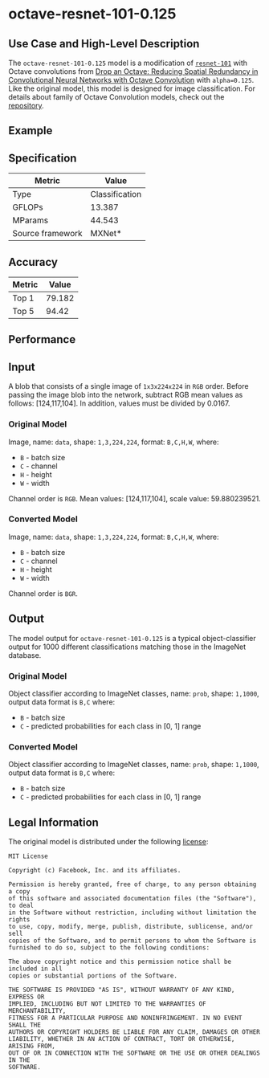 # octave-resnet-101-0.125

## Use Case and High-Level Description

The `octave-resnet-101-0.125` model is a modification of [`resnet-101`](https://arxiv.org/abs/1512.03385) with Octave convolutions from [Drop an Octave: Reducing Spatial Redundancy in Convolutional Neural Networks with Octave Convolution](https://arxiv.org/abs/1904.05049) with `alpha=0.125`.  Like the original model, this model is designed for image classification. For details about family of Octave Convolution models, check out the [repository](https://github.com/facebookresearch/OctConv).


## Example

## Specification

| Metric            | Value         |
|-------------------|---------------|
| Type              | Classification|
| GFLOPs            | 13.387        |
| MParams           | 44.543        |
| Source framework  | MXNet\*       |

## Accuracy

| Metric | Value |
| ------ | ----- |
| Top 1  | 79.182|
| Top 5  | 94.42|

## Performance

## Input

A blob that consists of a single image of `1x3x224x224` in `RGB` order. Before passing the image blob into the network, subtract RGB mean values as follows: [124,117,104]. In addition, values must be divided by 0.0167.

### Original Model

Image, name: `data`,  shape: `1,3,224,224`, format: `B,C,H,W`, where:

- `B` - batch size
- `C` - channel
- `H` - height
- `W` - width

Channel order is `RGB`.
Mean values: [124,117,104], scale value: 59.880239521.

### Converted Model

Image, name: `data`,  shape: `1,3,224,224`, format: `B,C,H,W`, where:

- `B` - batch size
- `C` - channel
- `H` - height
- `W` - width

Channel order is `BGR`.

## Output

The model output for `octave-resnet-101-0.125` is a typical object-classifier output for 1000 different classifications matching those in the ImageNet database.

### Original Model

Object classifier according to ImageNet classes, name: `prob`,  shape: `1,1000`, output data format is `B,C` where:

- `B` - batch size
- `C` - predicted probabilities for each class in  [0, 1] range

### Converted Model

Object classifier according to ImageNet classes, name: `prob`,  shape: `1,1000`, output data format is `B,C` where:

- `B` - batch size
- `C` - predicted probabilities for each class in  [0, 1] range

## Legal Information

The original model is distributed under the following
[license](https://raw.githubusercontent.com/facebookresearch/OctConv/master/LICENSE):

```
MIT License

Copyright (c) Facebook, Inc. and its affiliates.

Permission is hereby granted, free of charge, to any person obtaining a copy
of this software and associated documentation files (the "Software"), to deal
in the Software without restriction, including without limitation the rights
to use, copy, modify, merge, publish, distribute, sublicense, and/or sell
copies of the Software, and to permit persons to whom the Software is
furnished to do so, subject to the following conditions:

The above copyright notice and this permission notice shall be included in all
copies or substantial portions of the Software.

THE SOFTWARE IS PROVIDED "AS IS", WITHOUT WARRANTY OF ANY KIND, EXPRESS OR
IMPLIED, INCLUDING BUT NOT LIMITED TO THE WARRANTIES OF MERCHANTABILITY,
FITNESS FOR A PARTICULAR PURPOSE AND NONINFRINGEMENT. IN NO EVENT SHALL THE
AUTHORS OR COPYRIGHT HOLDERS BE LIABLE FOR ANY CLAIM, DAMAGES OR OTHER
LIABILITY, WHETHER IN AN ACTION OF CONTRACT, TORT OR OTHERWISE, ARISING FROM,
OUT OF OR IN CONNECTION WITH THE SOFTWARE OR THE USE OR OTHER DEALINGS IN THE
SOFTWARE.
```
